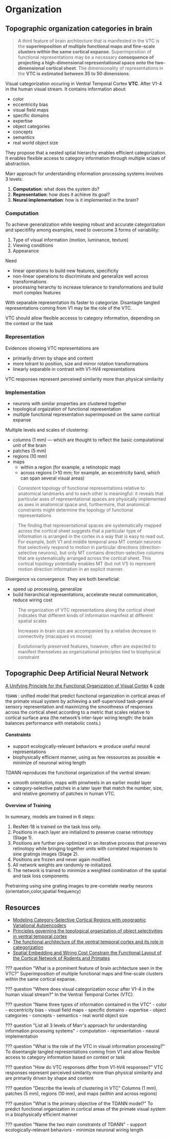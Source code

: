 # Organization

## Topographic organization categories in brain

> A third feature of brain architecture that is manifested in the VTC is the **superimposition of multiple functional maps and fine-scale clusters within the same cortical expanse**. Superimposition of functional representations may be a necessary **consequence of projecting a high-dimensional representational space onto the two-dimensional cortical sheet**. The dimensionality of representations in the **VTC is estimated between 35 to 50 dimensions**.

Visual categorization occuring in Ventral Temporal Cortex **VTC**. After V1-4 in the human visual stream.
It contains information about:

- color
- eccentricity bias
- visual field maps
- specific domains
- expertise
- object categories
- concepts
- semantics
- real world object size

They propose that a nested sptial hierarchy enables efficient categorization. It enables flexible access to category information through multiple sclaes of abstraction.

Marr approach for understanding information processing systems involves 3 levels:

1. **Computation**: what does the system do?
2. **Representation**: how does it achieve its goal?
3. **Neural implementation**: how is it implemented in the brain?

### Computation

To achieve generalization while keeping robust and accurate categorization and specitifity among examples, need to overcome 3 forms of variability:

1. Type of visual information (motion, luminance, texture)
2. Viewing conditions
3. Appearance

Need

- linear operations to build new features, specificity
- non-linear operations to discriminate and generalize well across transformations
- processing herarchy to increase tolerance to transformations and build mort complex features

With separable representation its faster to categorize. Disantagle tangled representations coming from V1 may be the role of the VTC.

VTC should allow flexible accesss to category information, depending on the context or the task

### Representation

Evidences showing VTC representations are
- primarily driven by shape and content
- more tolrant to position, size and mirror rotation transformations
- linearly separable in contrast with V1-hV4 representations

VTC responses represent perceived similarity more than physical similarity

### Implementation

- neurons with similar properties are clustered together
- topological orgaization of functional representation
- multiple functional representation superimposed on the same cortical expanse

Multiple levels and scales of clustering:
- columns (1 mm) — which are thought to reflect the basic computational unit of the brain
- patches (5 mm)
- regions (10 mm)
- maps
  - within a region (for example, a retinotopic map)
  - across regions (>10 mm; for example, an eccentricity band, which can span several visual areas)

> Consistent topology of functional representations relative to anatomical landmarks and to each other is meaningful: it reveals that particular axes of representational spaces are physically implemented as axes in anatomical space and, furthermore, that anatomical constraints might determine the topology of functional representations

> The finding that representational spaces are systematically mapped across the cortical sheet suggests that a particular type of information is arranged in the cortex in a way that is easy to read out. For example, both V1 and middle temporal area MT contain neurons that selectively respond to motion in particular directions (direction-selective neurons), but only MT contains direction-selective columns that are systematically arranged across the cortical sheet. This cortical topology potentially enables MT (but not V1) to represent motion direction information in an explicit manner.

Divergence vs convergence. They are both beneficial:
- speed up processing, generalize
- build hierarchical representations, accelerate neural communication, reduce wiring cost

> The organization of VTC representations along the cortical sheet indicates that different kinds of information manifest at different spatial scales


> Increases in brain size are accompanied by a relative decrease in connectivity (macaques vs mouse)

> Evolutionarily preserved features, however, often are expected to manifest themselves as organizational principles tied to biophysical constraint


## Topographic Deep Artificial Neural Network

[A Unifying Principle for the Functional Organization of Visual Cortex](https://www.biorxiv.org/content/10.1101/2023.05.18.541361v1.full.pdf) & [code](https://github.com/neuroailab/TDANN)

`TDANN`
:  unified model that predict functional organization in cortical areas of the primate visual system by achieving a self-supervised task-general sensory representation and maximizing the  smoothness of responses across the cortical sheet according to a metric that scales relative to cortical surface area (the network’s inter-layer wiring length: the brain balances performance with metabolic costs.)

#### Constraints

- support ecologically-relevant behaviors $\Rightarrow$ produce useful neural representations
- biophysically efficient manner, using as few ressources as possible $\Rightarrow$ minimize of neuronal wiring length

TDANN reproduces the functional organization of the ventral stream:

- smooth orientation, maps with pinwheels in an earlier model layer
- category-selective patches in a later layer that match the number, size, and relative geometry of patches in human VTC.

#### Overview of Training

In summary, models are trained in 6 steps:

1. ResNet-18 is trained on the task loss only.
2. Positions in each layer are initialized to preserve coarse retinotopy (Stage 1).
3. Positions are further pre-optimized in an iterative process that preserves retinotopy while bringing together
units with correlated responses to sine gratings images (Stage 2).
1. Positions are frozen and never again modified.
2. All network weights are randomly re-initialized.
3. The network is trained to minimize a weighted combination of the spatial and task loss components.

Pretraining using sine grating images to pre-correlate nearby neurons (orientation,color,spatial frequency)

## Resources

- [Modeling Category-Selective Cortical Regions with
opographic Variational Autoencoders](https://arxiv.org/pdf/2110.13911.pdf)
- [Principles governing the topological organization of object
selectivities in ventral temporal cortex](https://www.biorxiv.org/content/10.1101/2021.09.15.460220v1.full.pdf)
- [The functional architecture of the ventral temporal cortex and its
role in categorization](https://www.ncbi.nlm.nih.gov/pmc/articles/PMC4143420/pdf/nihms612516.pdf)
- [Spatial Embedding and Wiring Cost Constrain the Functional Layout of the Cortical Network of Rodents and Primates](https://journals.plos.org/plosbiology/article/file?id=10.1371/journal.pbio.1002512&type=printable)


??? question "What is a prominent feature of brain architecture seen in the VTC?"
    Superimposition of multiple functional maps and fine-scale clusters within the same cortical expanse.

??? question "Where does visual categorization occur after V1-4 in the human visual stream?"
    In the Ventral Temporal Cortex (VTC).

??? question "Name three types of information contained in the VTC"
    - color
    - eccentricity bias
    - visual field maps
    - specific domains
    - expertise
    - object categories
    - concepts
    - semantics
    - real world object size

??? question "List all 3 levels of Marr's approach for understanding information processing systems"
    - computation
    - representation
    - neural implementation

??? question "What is the role of the VTC in visual information processing?"
    To disentangle tangled representations coming from V1 and allow flexible access to category information based on context or task

??? question "How do VTC responses differ from V1-hV4 responses?"
    VTC responses represent perceived similarity more than physical similarity and are primarily driven by shape and content

??? question "Describe the levels of clustering in VTC"
    Columns (1 mm), patches (5 mm), regions (10 mm), and maps (within and across regions)

??? question "What is the primary objective of the TDANN model?"
    To predict functional organization in cortical areas of the primate visual system in a biophysically efficient manner

??? question "Name the two main constraints of TDANN"
    - support ecologically-relevant behaviors
    - minimize neuronal wiring length
